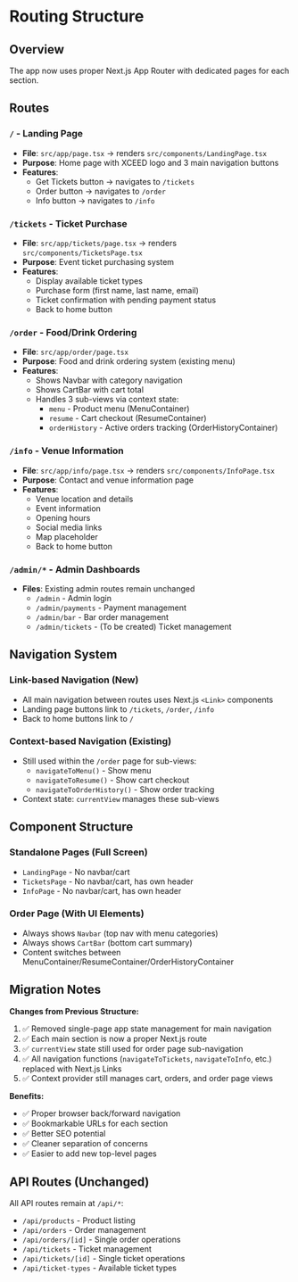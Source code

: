 # Routing Structure

## Overview
The app now uses proper Next.js App Router with dedicated pages for each section.

## Routes

### `/` - Landing Page
- **File**: `src/app/page.tsx` → renders `src/components/LandingPage.tsx`
- **Purpose**: Home page with XCEED logo and 3 main navigation buttons
- **Features**:
  - Get Tickets button → navigates to `/tickets`
  - Order button → navigates to `/order`
  - Info button → navigates to `/info`

### `/tickets` - Ticket Purchase
- **File**: `src/app/tickets/page.tsx` → renders `src/components/TicketsPage.tsx`
- **Purpose**: Event ticket purchasing system
- **Features**:
  - Display available ticket types
  - Purchase form (first name, last name, email)
  - Ticket confirmation with pending payment status
  - Back to home button

### `/order` - Food/Drink Ordering
- **File**: `src/app/order/page.tsx`
- **Purpose**: Food and drink ordering system (existing menu)
- **Features**:
  - Shows Navbar with category navigation
  - Shows CartBar with cart total
  - Handles 3 sub-views via context state:
    - `menu` - Product menu (MenuContainer)
    - `resume` - Cart checkout (ResumeContainer)
    - `orderHistory` - Active orders tracking (OrderHistoryContainer)

### `/info` - Venue Information
- **File**: `src/app/info/page.tsx` → renders `src/components/InfoPage.tsx`
- **Purpose**: Contact and venue information page
- **Features**:
  - Venue location and details
  - Event information
  - Opening hours
  - Social media links
  - Map placeholder
  - Back to home button

### `/admin/*` - Admin Dashboards
- **Files**: Existing admin routes remain unchanged
  - `/admin` - Admin login
  - `/admin/payments` - Payment management
  - `/admin/bar` - Bar order management
  - `/admin/tickets` - (To be created) Ticket management

## Navigation System

### Link-based Navigation (New)
- All main navigation between routes uses Next.js `<Link>` components
- Landing page buttons link to `/tickets`, `/order`, `/info`
- Back to home buttons link to `/`

### Context-based Navigation (Existing)
- Still used within the `/order` page for sub-views:
  - `navigateToMenu()` - Show menu
  - `navigateToResume()` - Show cart checkout
  - `navigateToOrderHistory()` - Show order tracking
- Context state: `currentView` manages these sub-views

## Component Structure

### Standalone Pages (Full Screen)
- `LandingPage` - No navbar/cart
- `TicketsPage` - No navbar/cart, has own header
- `InfoPage` - No navbar/cart, has own header

### Order Page (With UI Elements)
- Always shows `Navbar` (top nav with menu categories)
- Always shows `CartBar` (bottom cart summary)
- Content switches between MenuContainer/ResumeContainer/OrderHistoryContainer

## Migration Notes

**Changes from Previous Structure:**
1. ✅ Removed single-page app state management for main navigation
2. ✅ Each main section is now a proper Next.js route
3. ✅ `currentView` state still used for order page sub-navigation
4. ✅ All navigation functions (`navigateToTickets`, `navigateToInfo`, etc.) replaced with Next.js Links
5. ✅ Context provider still manages cart, orders, and order page views

**Benefits:**
- ✅ Proper browser back/forward navigation
- ✅ Bookmarkable URLs for each section
- ✅ Better SEO potential
- ✅ Cleaner separation of concerns
- ✅ Easier to add new top-level pages

## API Routes (Unchanged)

All API routes remain at `/api/*`:
- `/api/products` - Product listing
- `/api/orders` - Order management
- `/api/orders/[id]` - Single order operations
- `/api/tickets` - Ticket management
- `/api/tickets/[id]` - Single ticket operations
- `/api/ticket-types` - Available ticket types
